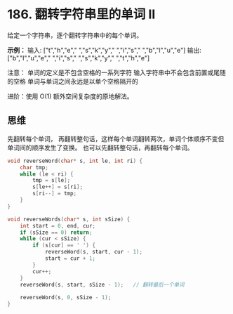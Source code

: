 # 186. 翻转字符串里的单词 II
给定一个字符串，逐个翻转字符串中的每个单词。

**示例：**
输入: ["t","h","e"," ","s","k","y"," ","i","s"," ","b","l","u","e"]
输出: ["b","l","u","e"," ","i","s"," ","s","k","y"," ","t","h","e"]

注意：
单词的定义是不包含空格的一系列字符
输入字符串中不会包含前置或尾随的空格
单词与单词之间永远是以单个空格隔开的

进阶：使用 O(1) 额外空间复杂度的原地解法。

## 思维
先翻转每个单词， 再翻转整句话，这样每个单词翻转两次，单词个体顺序不变但单词间的顺序发生了变换。
也可以先翻转整句话，再翻转每个单词。
```cpp
void reverseWord(char* s, int le, int ri) {
    char tmp;
    while (le < ri) {
        tmp = s[le];
        s[le++] = s[ri];
        s[ri--] = tmp;
    }
}

void reverseWords(char* s, int sSize) {
    int start = 0, end, cur;
    if (sSize == 0) return;
    while (cur < sSize) {
        if (s[cur] == ' ') {
            reverseWord(s, start, cur - 1);
            start = cur + 1;
        }
        cur++;
    }
    reverseWord(s, start, sSize - 1);   // 翻转最后一个单词
    
    reverseWord(s, 0, sSize - 1);
}
```